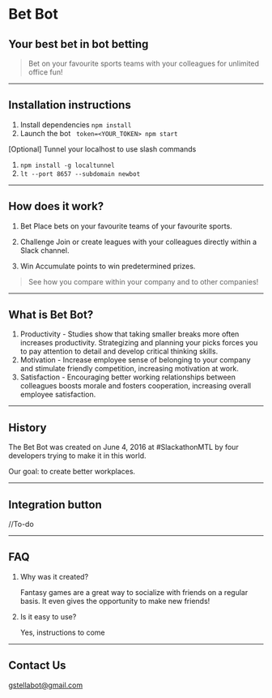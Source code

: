 # Bet Bot
## Your best bet in bot betting
>Bet on your favourite sports teams with your colleagues for unlimited office fun!

---    

## Installation instructions

1. Install dependencies ```npm install```
2. Launch the bot ``` token=<YOUR_TOKEN> npm start```

[Optional] Tunnel your localhost to use slash commands

1. ```npm install -g localtunnel``` 
2. ```lt --port 8657 --subdomain newbot```
    
---    
    
## How does it work?

1. Bet
Place bets on your favourite teams of your favourite sports.

2. Challenge
Join or create leagues with your colleagues directly within a Slack channel.

3. Win
Accumulate points to win predetermined prizes.

>See how you compare within your company and to other companies!

---    

## What is Bet Bot?
1. Productivity - Studies show that taking smaller breaks more often increases productivity. Strategizing and planning your picks forces you to pay attention to detail and develop critical thinking skills. 
2. Motivation - Increase employee sense of belonging to your company and stimulate friendly competition, increasing motivation at work.
3. Satisfaction - Encouraging better working relationships between colleagues boosts morale and fosters cooperation, increasing overall employee satisfaction.

---    

## History
The Bet Bot was created on June 4, 2016 at #SlackathonMTL by four developers trying to make it in this world. 

Our goal: to create better workplaces.

---    

## Integration button

//To-do

---    

## FAQ
1. Why was it created?

    Fantasy games are a great way to socialize with friends on a regular basis. It even gives the opportunity to make new friends!
2. Is it easy to use?

    Yes, instructions to come

---    

## Contact Us
gstellabot@gmail.com 

